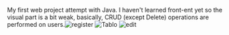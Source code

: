 My first web project attempt with Java.
I haven't learned front-ent yet so the visual part is a bit weak, basically, CRUD (except Delete) operations are performed on users.![register](https://github.com/kadircali/FirstWebApp/assets/105135325/be7daf5b-8983-4e80-a876-f5d9b49d901c)
![Tablo](https://github.com/kadircali/FirstWebApp/assets/105135325/3e292fb9-871d-4d90-824c-6355aa3d7baa)
![edit](https://github.com/kadircali/FirstWebApp/assets/105135325/0f673905-eccd-4f3e-97ba-1841c2429311)
